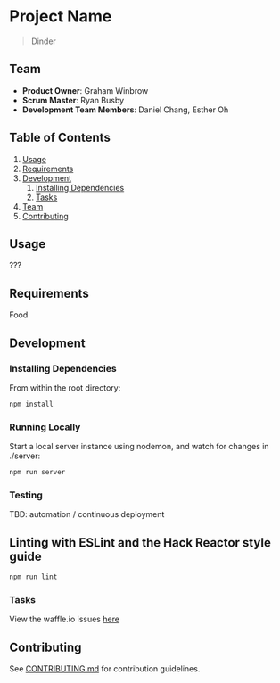 # Project Name

>Dinder

## Team

  - __Product Owner__: Graham Winbrow
  - __Scrum Master__: Ryan Busby
  - __Development Team Members__: Daniel Chang, Esther Oh

## Table of Contents

1. [Usage](#Usage)
1. [Requirements](#requirements)
1. [Development](#development)
    1. [Installing Dependencies](#installing-dependencies)
    1. [Tasks](#tasks)
1. [Team](#team)
1. [Contributing](#contributing)

## Usage

???


## Requirements

Food
## Development


### Installing Dependencies

From within the root directory:

```sh
npm install
```
### Running Locally

Start a local server instance using nodemon, and watch for changes in ./server:

```sh
npm run server
```

### Testing

TBD: automation / continuous deployment

## Linting with ESLint and the Hack Reactor style guide

```sh
npm run lint
```

### Tasks

View the waffle.io issues [here](https://waffle.io/Scrumbledore/Dinder)

## Contributing

See [CONTRIBUTING.md](CONTRIBUTING.md) for contribution guidelines.
